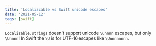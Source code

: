 ```yaml
---
title: 'Localizcable vs Swift unicode escapes'
date: '2021-05-12'
tags: [swift]
---
```


`Localizable.strings` doesn't support unicode `\unnnn` escapes, but only `\Unnnn`!
In Swift the `\U` is for UTF-16 escapes like `\Unnnnnnnn`.
